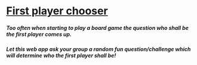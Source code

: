 # [First player chooser](https://first-player-chooser.herokuapp.com/questions/14)

##### Too often when starting to play a board game the question who shall be the first player comes up.
##### Let this web app ask your group a random fun question/challenge which will determine who the first player shall be!
